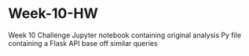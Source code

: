 # Week-10-HW
Week 10 Challenge
Jupyter notebook containing original analysis 
Py file containing a Flask API base off similar queries 

